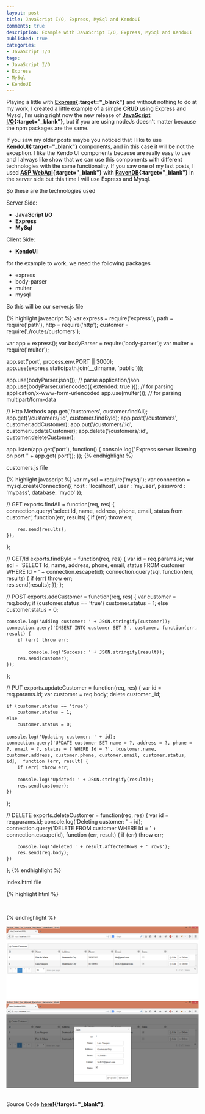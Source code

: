 ```yaml
---
layout: post
title: JavaScript I/O, Express, MySql and KendoUI
comments: true
description: Example with JavaScript I/O, Express, MySql and KendoUI
published: true
categories:
- JavaScript I/O
tags:
- JavaScript I/O
- Express
- MySql
- KendoUI
---
```


Playing a little with **[Express](http://expressjs.com/){:target="_blank"}** and without nothing to do at my work, I created a little example of a simple **CRUD** using Express 
and Mysql, I'm using right now the new release of **[JavaScript I/O](https://iojs.org/){:target="_blank"}**, but if you are using nodeJs doesn't matter because the npm packages are the same.

If you saw my older posts maybe you noticed that I like to use **[KendoUI](http://demos.telerik.com/kendo-ui/){:target="_blank"}** components, and in this case it will be not the exception. I like 
the Kendo UI components because are really easy to use and I always like show that we can use this components with different technologies with the same functionality. 
If you saw one of my last posts, I used **[ASP WebApi](http://www.asp.net/web-api/){:target="_blank"}** with **[RavenDB](http://ravendb.net/){:target="_blank"}** in the server side but this time I will use Express and Mysql.

So these are the technologies used

Server Side:

* **JavaScript I/O**
* **Express**
* **MySql**

Client Side:

* **KendoUI**

for the example to work, we need the following packages

* express
* body-parser
* multer
* mysql

So this will be our server.js file

{% highlight javascript %}
var express = require('express'),
    path = require('path'),
    http = require('http');
    customer = require('./routes/customers');

var app = express();
var bodyParser = require('body-parser');
var multer = require('multer'); 

app.set('port', process.env.PORT || 3000);
app.use(express.static(path.join(__dirname, 'public')));

app.use(bodyParser.json());  // parse application/json
app.use(bodyParser.urlencoded({ extended: true })); // for parsing application/x-www-form-urlencoded
app.use(multer()); // for parsing multipart/form-data

// Http Methods
app.get('/customers', customer.findAll);
app.get('/customers/:id', customer.findById);
app.post('/customers', customer.addCustomer);
app.put('/customers/:id', customer.updateCustomer);
app.delete('/customers/:id', customer.deleteCustomer);

app.listen(app.get('port'), function() {
    console.log("Express server listening on port " + app.get('port'));
});
{% endhighlight %}

customers.js file

{% highlight javascript %}
var mysql      = require('mysql');
var connection = mysql.createConnection({
  host     : 'localhost',
  user     : 'myuser',
  password : 'mypass',
  database: 'mydb'
});

// GET
exports.findAll = function(req, res) {	
    connection.query('select Id, name, address, phone, email, status from customer', function(err, results) {
        if (err) throw err;
	  
        res.send(results);
    });
};

// GET/Id
exports.findById = function(req, res) {
    var id = req.params.id;
    var sql = 'SELECT Id, name, address, phone, email, status FROM customer WHERE Id = ' + connection.escape(id);
    connection.query(sql, function(err, results) {
        if (err) throw err;		  
            res.send(results);
        });
};

// POST
exports.addCustomer = function(req, res) {
    var customer = req.body;
    if (customer.status == 'true')
        customer.status = 1;
    else
        customer.status = 0;
		
    console.log('Adding customer: ' + JSON.stringify(customer)); 	
    connection.query('INSERT INTO customer SET ?', customer, function(err, result) {
        if (err) throw err;

            console.log('Success: ' + JSON.stringify(result));
        res.send(customer);
    });
};

// PUT
exports.updateCustomer = function(req, res) {
    var id = req.params.id;
    var customer = req.body;
    delete customer._id;
    	
    if (customer.status == 'true')
        customer.status = 1;
    else
        customer.status = 0;

    console.log('Updating customer: ' + id);
    connection.query('UPDATE customer SET name = ?, address = ?, phone = ?, email = ?, status = ? WHERE Id = ?', [customer.name, customer.address, customer.phone, customer.email, customer.status, id],  function (err, result) {
        if (err) throw err;

        console.log('Updated: ' + JSON.stringify(result));
        res.send(customer);
    })
};

// DELETE
exports.deleteCustomer = function(req, res) {
    var id = req.params.id;
    console.log('Deleting customer: ' + id);
    connection.query('DELETE FROM customer WHERE Id = ' + connection.escape(id), function (err, result) {
        if (err) throw err;

        console.log('deleted ' + result.affectedRows + ' rows');
        res.send(req.body);
    })	
};
{% endhighlight %}

index.html file

{% highlight html %}
<link rel="stylesheet" href="http://cdn.kendostatic.com/2014.1.318/styles/kendo.common.min.css" />
<link rel="stylesheet" href="http://cdn.kendostatic.com/2014.1.318/styles/kendo.bootstrap.min.css" />

<script src="http://cdn.kendostatic.com/2014.1.318/js/jquery.min.js"></script>
<script src="http://cdn.kendostatic.com/2014.1.318/js/kendo.all.min.js"></script>

<br />
<div id="grid"></div>

<script>
    var remoteDataSource = new kendo.data.DataSource({
        pageSize: 20,
         transport: {
             read: {
                 url: "http://localhost:3000/customers/",
                 dataType: "json"
             },
             create: {
                 url: "http://localhost:3000/customers/",
                 dataType: "json",
                 type: "POST"
             },
             update: {
                 url : function (item) {
                     return 'http://localhost:3000/customers/' + item.Id;
                 },
                 dataType: "json",
                 type: "PUT"
             },
             destroy: {
                 url : function (item) {
                     return 'http://localhost:3000/customers/' + item.Id;
                 },
                 dataType: "json",
                 type: "DELETE"
             }
         },
         schema: {
             model: {
                 id: "Id",
                 fields: {
                     Id: { editable: false, type: "number" },
                     name: { validation: { required: true} },
                     address: { validation: { required: true} },
                     phone: { validation: { required: true} },
                     email: { validation: { required: true} },
                     status: { type: "boolean" }
                 }
             }
         }
     });

    $('#grid').kendoGrid({
        dataSource: remoteDataSource,
        toolbar: [{name:"create", text: "Create Customer"}],
        editable: "popup",
        scrollable: true,
        sortable: true,
        filterable: true,
        pageable: {
            refresh: true,
            pageSizes: true,
            buttonCount: 5
        },
        columns: [
                {
                    field: "Id",
                    title: "Id"
                },
                {
                    field: "name",
                    title: "Name"
                },
                {
                    field: "address",
                    title: "Address"
                },
                {
                    field: "phone",
                    title: "Phone"
                },
                {
                    field: "email",
                    title: "E-mail"
                },
                {
                    field: "status",
                    title: "Status",
                    template: '<input type="checkbox" #=status ? "checked=checked" : "" # disabled="disabled" ></input>'
                },
                {
                    command: ["edit", "destroy"],
                    width: "200px"
                }
        ]
    });
</script>
{% endhighlight %}

<center>
<img alt="nlogConsole" src="/images/nodejs-mysql.png">
</center>

<center>
<img alt="nlogConsole" src="/images/nodejs-mysql2.png">
</center>
<br>

Source Code **[here!](https://github.com/lvasquez/Express-Mysql){:target="_blank"}**.